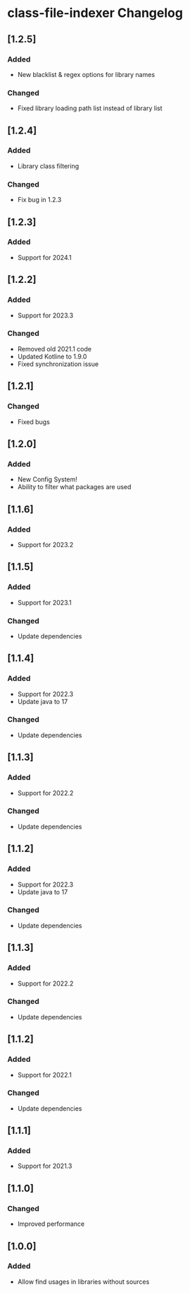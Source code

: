 <!-- Keep a Changelog guide -> https://keepachangelog.com -->

# class-file-indexer Changelog

## [1.2.5]
### Added
- New blacklist & regex options for library names
### Changed
- Fixed library loading path list instead of library list

## [1.2.4]
### Added
- Library class filtering
### Changed
- Fix bug in 1.2.3

## [1.2.3]
### Added
- Support for 2024.1

## [1.2.2]
### Added
- Support for 2023.3
### Changed
- Removed old 2021.1 code
- Updated Kotline to 1.9.0
- Fixed synchronization issue

## [1.2.1]
### Changed
- Fixed bugs

## [1.2.0]
### Added
- New Config System! 
- Ability to filter what packages are used

## [1.1.6]
### Added
- Support for 2023.2

## [1.1.5]
### Added
- Support for 2023.1
### Changed
- Update dependencies

## [1.1.4]
### Added
- Support for 2022.3
- Update java to 17
### Changed
- Update dependencies

## [1.1.3]
### Added
- Support for 2022.2
### Changed
- Update dependencies

## [1.1.2]
### Added
- Support for 2022.3
- Update java to 17
### Changed
- Update dependencies

## [1.1.3]
### Added
- Support for 2022.2
### Changed
- Update dependencies

## [1.1.2]
### Added
- Support for 2022.1
### Changed
- Update dependencies

## [1.1.1]
### Added
- Support for 2021.3

## [1.1.0]
### Changed
- Improved performance

## [1.0.0]
### Added
- Allow find usages in libraries without sources
